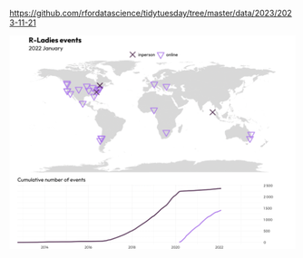 https://github.com/rfordatascience/tidytuesday/tree/master/data/2023/2023-11-21

![](plots/rladies_chapters.png)

